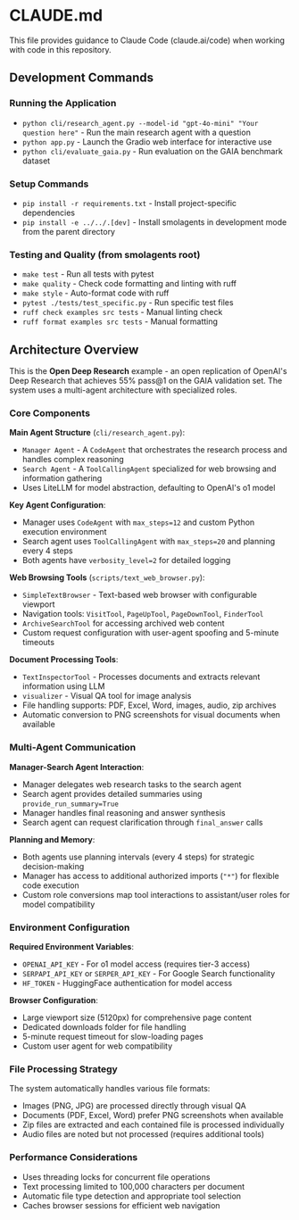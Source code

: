 # CLAUDE.md

This file provides guidance to Claude Code (claude.ai/code) when working with code in this repository.

## Development Commands

### Running the Application
- `python cli/research_agent.py --model-id "gpt-4o-mini" "Your question here"` - Run the main research agent with a question
- `python app.py` - Launch the Gradio web interface for interactive use
- `python cli/evaluate_gaia.py` - Run evaluation on the GAIA benchmark dataset

### Setup Commands
- `pip install -r requirements.txt` - Install project-specific dependencies
- `pip install -e ../../.[dev]` - Install smolagents in development mode from the parent directory

### Testing and Quality (from smolagents root)
- `make test` - Run all tests with pytest
- `make quality` - Check code formatting and linting with ruff
- `make style` - Auto-format code with ruff
- `pytest ./tests/test_specific.py` - Run specific test files
- `ruff check examples src tests` - Manual linting check
- `ruff format examples src tests` - Manual formatting

## Architecture Overview

This is the **Open Deep Research** example - an open replication of OpenAI's Deep Research that achieves 55% pass@1 on the GAIA validation set. The system uses a multi-agent architecture with specialized roles.

### Core Components

**Main Agent Structure** (`cli/research_agent.py`):
- `Manager Agent` - A `CodeAgent` that orchestrates the research process and handles complex reasoning
- `Search Agent` - A `ToolCallingAgent` specialized for web browsing and information gathering
- Uses LiteLLM for model abstraction, defaulting to OpenAI's o1 model

**Key Agent Configuration**:
- Manager uses `CodeAgent` with `max_steps=12` and custom Python execution environment
- Search agent uses `ToolCallingAgent` with `max_steps=20` and planning every 4 steps
- Both agents have `verbosity_level=2` for detailed logging

**Web Browsing Tools** (`scripts/text_web_browser.py`):
- `SimpleTextBrowser` - Text-based web browser with configurable viewport
- Navigation tools: `VisitTool`, `PageUpTool`, `PageDownTool`, `FinderTool`
- `ArchiveSearchTool` for accessing archived web content
- Custom request configuration with user-agent spoofing and 5-minute timeouts

**Document Processing Tools**:
- `TextInspectorTool` - Processes documents and extracts relevant information using LLM
- `visualizer` - Visual QA tool for image analysis
- File handling supports: PDF, Excel, Word, images, audio, zip archives
- Automatic conversion to PNG screenshots for visual documents when available

### Multi-Agent Communication

**Manager-Search Agent Interaction**:
- Manager delegates web research tasks to the search agent
- Search agent provides detailed summaries using `provide_run_summary=True`
- Manager handles final reasoning and answer synthesis
- Search agent can request clarification through `final_answer` calls

**Planning and Memory**:
- Both agents use planning intervals (every 4 steps) for strategic decision-making
- Manager has access to additional authorized imports (`"*"`) for flexible code execution
- Custom role conversions map tool interactions to assistant/user roles for model compatibility

### Environment Configuration

**Required Environment Variables**:
- `OPENAI_API_KEY` - For o1 model access (requires tier-3 access)
- `SERPAPI_API_KEY` or `SERPER_API_KEY` - For Google Search functionality
- `HF_TOKEN` - HuggingFace authentication for model access

**Browser Configuration**:
- Large viewport size (5120px) for comprehensive page content
- Dedicated downloads folder for file handling
- 5-minute request timeout for slow-loading pages
- Custom user agent for web compatibility

### File Processing Strategy

The system automatically handles various file formats:
- Images (PNG, JPG) are processed directly through visual QA
- Documents (PDF, Excel, Word) prefer PNG screenshots when available
- Zip files are extracted and each contained file is processed individually
- Audio files are noted but not processed (requires additional tools)

### Performance Considerations

- Uses threading locks for concurrent file operations
- Text processing limited to 100,000 characters per document
- Automatic file type detection and appropriate tool selection
- Caches browser sessions for efficient web navigation